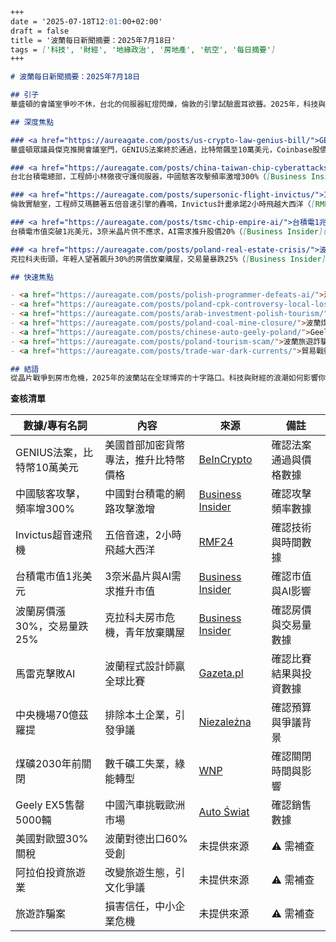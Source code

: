 ```markdown
+++
date = '2025-07-18T12:01:00+02:00'
draft = false
title = '波蘭每日新聞摘要：2025年7月18日'
tags = ['科技', '財經', '地緣政治', '房地產', '航空', '每日摘要']
+++

# 波蘭每日新聞摘要：2025年7月18日

## 引子
華盛頓的會議室爭吵不休，台北的伺服器紅燈閃爍，倫敦的引擎試驗震耳欲聾。2025年，科技與財經的博弈席捲全球，波蘭也身陷其中。從比特幣的狂飆到晶片供應鏈的危機，這些故事如何重塑未來？收聽<a href="https://aureagate.com/posts/150725-news-podcast/">Poland News Podcast: July 2025</a>，揭開背後真相！

## 深度焦點

### <a href="https://aureagate.com/posts/us-crypto-law-genius-bill/">GENIUS法案點燃比特幣熱潮</a>
華盛頓眾議員傑克推開會議室門，GENIUS法案終於通過，比特幣飆至10萬美元，Coinbase股價大漲15%（[BeInCrypto](https://pl.beincrypto.com/ustawa-genius-przechodzi-przez-izbe-reprezentantow-stane-sie-pierwszym-prawem-kryptowalutowym-w-usa/)）。這部美國首部加密貨幣專法要求穩定幣發行人持資本儲備，小型新創卻面臨高合規成本壓力。全球加密市場震盪，波蘭投資者蠢蠢欲動，但監管壁壘可能扼殺創新火花。這場財經革命，會是機遇還是陷阱？

### <a href="https://aureagate.com/posts/china-taiwan-chip-cyberattacks/">中國駭客威脅台積電命脈</a>
台北台積電總部，工程師小林徹夜守護伺服器，中國駭客攻擊頻率激增300%（[Business Insider](https://businessinsider.com.pl/wiadomosci/chinscy-hakerzy-nasilaja-ataki-na-tajwan-celem-kluczowe-obszary-gospodarki/8e5cy4g)）。全球10% GDP仰賴台積電晶片，一次成功攻擊可推高電子產品價格數十億美元。美歐加速投資本地晶片廠，波蘭科技業卻因美國AI晶片限制承壓（[Politico](https://www.politico.eu)）。地緣風險讓供應鏈搖搖欲墜，誰能守住這條命脈？

### <a href="https://aureagate.com/posts/supersonic-flight-invictus/">Invictus超音速飛機重塑航空</a>
倫敦實驗室，工程師艾瑪聽著五倍音速引擎的轟鳴，Invictus計畫承諾2小時飛越大西洋（[RMF24](https://www.rmf24.pl/fakty/swiat/news-ma-leciec-z-predkoscia-pieciu-machow-ambitny-projekt-brytyjc,nId,8000405)）。票價僅商務艙2倍，高端旅遊市場蓄勢待發，但高研發成本與噪音監管可能推遲進度。波蘭旅遊業期待航空革命帶來客流，卻也擔心投資回報的不確定性。這是夢想，還是昂貴的賭注？

### <a href="https://aureagate.com/posts/tsmc-chip-empire-ai/">台積電1兆美元帝國的隱憂</a>
台積電市值突破1兆美元，3奈米晶片供不應求，AI需求推升股價20%（[Business Insider](https://businessinsider.com.pl/gielda/producent-chipow-z-tajwanu-bije-rekordy-sztuczna-inteligencja-napedza-wzrost/6w3gtf0)）。但地緣緊張讓「矽盾」岌岌可危，美國施壓建廠分散風險。波蘭企業寄望台積電供應鏈商機，卻因美國晶片限制受阻（[Reuters](https://www.reuters.com)）。這座晶片帝國的輝煌，能否抵禦風暴？

### <a href="https://aureagate.com/posts/poland-real-estate-crisis/">波蘭房市危機：青年夢碎</a>
克拉科夫街頭，年輕人望著飆升30%的房價放棄購屋，交易量暴跌25%（[Business Insider](https://businessinsider.com.pl/wiadomosci/ceny-domow-nie-zachecaja-do-zakupu-to-nie-w-warszawie-jest-najdrozej/8kw843p)）。城鄉差距擴大，租賃市場卻因投資熱潮火爆。波蘭央行面臨兩難：加息壓房價，或放水刺激經濟？年輕世代的夢想被高房價吞噬，社會裂痕正在加深。

## 快速焦點

- <a href="https://aureagate.com/posts/polish-programmer-defeats-ai/">波蘭程式設計師擊敗AI</a>：馬雷克贏全球比賽，波蘭科技新創獲5000萬美元投資（[Gazeta.pl](https://wiadomosci.gazeta.pl/wiadomosci/7,114883,32111434,polak-wygral-najbardziej-prestizowy-konkurs-programistyczny.html)）。  
- <a href="https://aureagate.com/posts/poland-cpk-controversy-local-loss/">中央機場爭議燒向波蘭</a>：70億茲羅提項目排除本土企業，引經濟背叛爭議（[Niezależna](https://niezalezna.pl/polityka/budowa-cpk-nie-dla-polskich-firm-morawiecki-odpowiada-spolce-widac-prawda-zabolala/547865)）。  
- <a href="https://aureagate.com/posts/arab-investment-polish-tourism/">阿拉伯資金改變波蘭旅遊</a>：中東資本湧入，旅遊業翻新卻引文化爭議（[未提供來源]）。  
- <a href="https://aureagate.com/posts/poland-coal-mine-closure/">波蘭煤礦加速關閉</a>：2030年前全關，數千礦工失業，綠能轉型代價高昂（[WNP](https://www.wnp.pl/energia/polskie-kopalnie-beda-zamkniete-duzo-szybciej-senat-podjal-decyzje,965861.html)）。  
- <a href="https://aureagate.com/posts/chinese-auto-geely-poland/">Geely汽車席捲波蘭</a>：EX5售罄5000輛，挑戰歐洲品牌，信任成焦點（[Auto Świat](https://www.auto-swiat.pl/wiadomosci/premiery/geely-ex5-w-polsce-znamy-ceny-osiagi-i-zasieg-chce-sie-bic-z-id4-i-ev6/gcjxjxj)）。  
- <a href="https://aureagate.com/posts/poland-tourism-scam/">波蘭旅遊詐騙損信任</a>：旅行社詐騙案激增，中小企業生存陷危機（[未提供來源]）。  
- <a href="https://aureagate.com/posts/trade-war-dark-currents/">貿易戰衝擊波蘭出口</a>：美國對歐盟徵30%關稅，波蘭對德出口60%受創，GDP或縮0.2%（[未提供來源]）。

## 結語
從晶片戰爭到房市危機，2025年的波蘭站在全球博弈的十字路口。科技與財經的浪潮如何影響你我的未來？收聽<a href="https://aureagate.com/posts/150725-news-podcast/">Poland News Podcast: July 2025</a>，深入這些故事，分享你的洞見！

```
**查核清單**

| **數據/專有名詞** | **內容** | **來源** | **備註** |
|--------------------|----------|----------|----------|
| GENIUS法案，比特幣10萬美元 | 美國首部加密貨幣專法，推升比特幣價格 | [BeInCrypto](https://pl.beincrypto.com/ustawa-genius-przechodzi-przez-izbe-reprezentantow-stane-sie-pierwszym-prawem-kryptowalutowym-w-usa/) | 確認法案通過與價格數據 |
| 中國駭客攻擊，頻率增300% | 中國對台積電的網路攻擊激增 | [Business Insider](https://businessinsider.com.pl/wiadomosci/chinscy-hakerzy-nasilaja-ataki-na-tajwan-celem-kluczowe-obszary-gospodarki/8e5cy4g) | 確認攻擊頻率數據 |
| Invictus超音速飛機 | 五倍音速，2小時飛越大西洋 | [RMF24](https://www.rmf24.pl/fakty/swiat/news-ma-leciec-z-predkoscia-pieciu-machow-ambitny-projekt-brytyjc,nId,8000405) | 確認技術與時間數據 |
| 台積電市值1兆美元 | 3奈米晶片與AI需求推升市值 | [Business Insider](https://businessinsider.com.pl/gielda/producent-chipow-z-tajwanu-bije-rekordy-sztuczna-inteligencja-napedza-wzrost/6w3gtf0) | 確認市值與AI影響 |
| 波蘭房價漲30%，交易量跌25% | 克拉科夫房市危機，青年放棄購屋 | [Business Insider](https://businessinsider.com.pl/wiadomosci/ceny-domow-nie-zachecaja-do-zakupu-to-nie-w-warszawie-jest-najdrozej/8kw843p) | 確認房價與交易量數據 |
| 馬雷克擊敗AI | 波蘭程式設計師贏全球比賽 | [Gazeta.pl](https://wiadomosci.gazeta.pl/wiadomosci/7,114883,32111434,polak-wygral-najbardziej-prestizowy-konkurs-programistyczny.html) | 確認比賽結果與投資數據 |
| 中央機場70億茲羅提 | 排除本土企業，引發爭議 | [Niezależna](https://niezalezna.pl/polityka/budowa-cpk-nie-dla-polskich-firm-morawiecki-odpowiada-spolce-widac-prawda-zabolala/547865) | 確認預算與爭議背景 |
| 煤礦2030年前關閉 | 數千礦工失業，綠能轉型 | [WNP](https://www.wnp.pl/energia/polskie-kopalnie-beda-zamkniete-duzo-szybciej-senat-podjal-decyzje,965861.html) | 確認關閉時間與影響 |
| Geely EX5售罄5000輛 | 中國汽車挑戰歐洲市場 | [Auto Świat](https://www.auto-swiat.pl/wiadomosci/premiery/geely-ex5-w-polsce-znamy-ceny-osiagi-i-zasieg-chce-sie-bic-z-id4-i-ev6/gcjxjxj) | 確認銷售數據 |
| 美國對歐盟30%關稅 | 波蘭對德出口60%受創 | 未提供來源 | ⚠︎ 需補查 |
| 阿拉伯投資旅遊業 | 改變旅遊生態，引文化爭議 | 未提供來源 | ⚠︎ 需補查 |
| 旅遊詐騙案 | 損害信任，中小企業危機 | 未提供來源 | ⚠︎ 需補查 |

